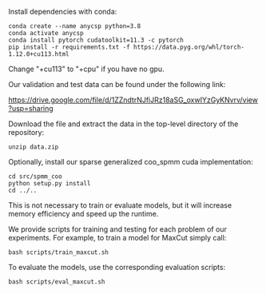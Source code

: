Install dependencies with conda:
```
conda create --name anycsp python=3.8
conda activate anycsp
conda install pytorch cudatoolkit=11.3 -c pytorch
pip install -r requirements.txt -f https://data.pyg.org/whl/torch-1.12.0+cu113.html
```
Change "+cu113" to "+cpu" if you have no gpu.

Our validation and test data can be found under the following link:

https://drive.google.com/file/d/1ZZndtrNJfiJRz18aSG_oxwIYzGyKNvrv/view?usp=sharing

Download the file and extract the data in the top-level directory of the repository:
```
unzip data.zip
```

Optionally, install our sparse generalized coo_spmm cuda implementation:
```
cd src/spmm_coo
python setup.py install
cd ../..
```
This is not necessary to train or evaluate models, but it will increase memory efficiency and speed up the runtime.

We provide scripts for training and testing for each problem of our experiments.
For example, to train a model for MaxCut simply call:
```
bash scripts/train_maxcut.sh
```

To evaluate the models, use the corresponding evaluation scripts:
```
bash scripts/eval_maxcut.sh
```

